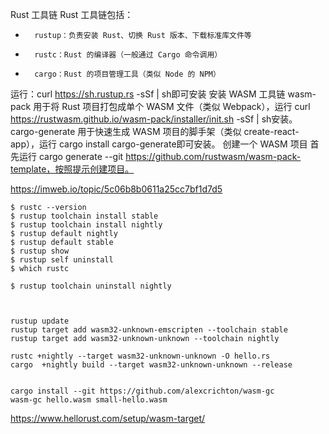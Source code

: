 Rust 工具链
Rust 工具链包括：
* 		rustup：负责安装 Rust、切换 Rust 版本、下载标准库文件等
* 		rustc：Rust 的编译器（一般通过 Cargo 命令调用）
* 		cargo：Rust 的项目管理工具（类似 Node 的 NPM）
运行：curl https://sh.rustup.rs -sSf | sh即可安装
安装 WASM 工具链
wasm-pack 用于将 Rust 项目打包成单个 WASM 文件（类似 Webpack），运行 curl https://rustwasm.github.io/wasm-pack/installer/init.sh -sSf | sh安装。
cargo-generate 用于快速生成 WASM 项目的脚手架（类似 create-react-app），运行 cargo install cargo-generate即可安装。
创建一个 WASM 项目
首先运行 cargo generate --git https://github.com/rustwasm/wasm-pack-template，按照提示创建项目。

https://imweb.io/topic/5c06b8b0611a25cc7bf1d7d5

```
$ rustc --version
$ rustup toolchain install stable
$ rustup toolchain install nightly
$ rustup default nightly
$ rustup default stable
$ rustup show
$ rustup self uninstall
$ which rustc

$ rustup toolchain uninstall nightly



rustup update
rustup target add wasm32-unknown-emscripten --toolchain stable
rustup target add wasm32-unknown-unknown --toolchain nightly

rustc +nightly --target wasm32-unknown-unknown -O hello.rs
cargo  +nightly build --target wasm32-unknown-unknown --release


cargo install --git https://github.com/alexcrichton/wasm-gc
wasm-gc hello.wasm small-hello.wasm
```

https://www.hellorust.com/setup/wasm-target/

